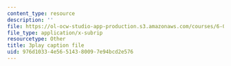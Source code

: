 ```yaml
---
content_type: resource
description: ''
file: https://ol-ocw-studio-app-production.s3.amazonaws.com/courses/6-00sc-introduction-to-computer-science-and-programming-spring-2011/976d10334e56514380097e94bcd2e576_SLvTCHhu5SE.vtt
file_type: application/x-subrip
resourcetype: Other
title: 3play caption file
uid: 976d1033-4e56-5143-8009-7e94bcd2e576
---
```

